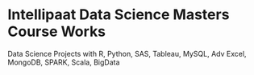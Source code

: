 # Intellipaat Data Science Masters Course Works
Data Science Projects with R, Python, SAS, Tableau, MySQL, Adv Excel, MongoDB, SPARK, Scala, BigData 
